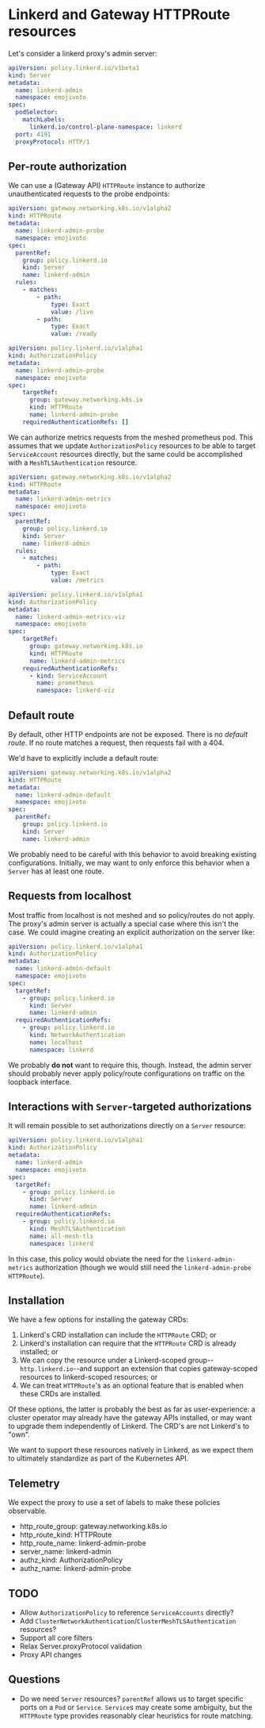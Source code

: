 # Linkerd and Gateway HTTPRoute resources

Let's consider a linkerd proxy's admin server:

```yaml
apiVersion: policy.linkerd.io/v1beta1
kind: Server
metadata:
  name: linkerd-admin
  namespace: emojivoto
spec:
  podSelector:
    matchLabels:
      linkerd.io/control-plane-namespace: linkerd
  port: 4191
  proxyProtocol: HTTP/1
```

## Per-route authorization

We can use a (Gateway API) `HTTPRoute` instance to authorize unauthenticated
requests to the probe endpoints:

```yaml
apiVersion: gateway.networking.k8s.io/v1alpha2
kind: HTTPRoute
metadata:
  name: linkerd-admin-probe
  namespace: emojivoto
spec:
  parentRef:
    group: policy.linkerd.io
    kind: Server
    name: linkerd-admin
  rules:
    - matches:
        - path:
            type: Exact
            value: /live
        - path:
            type: Exact
            value: /ready
```

```yaml
apiVersion: policy.linkerd.io/v1alpha1
kind: AuthorizationPolicy
metadata:
  name: linkerd-admin-probe
  namespace: emojivoto
spec:
    targetRef:
      group: gateway.networking.k8s.io
      kind: HTTPRoute
      name: linkerd-admin-probe
    requiredAuthenticationRefs: []
```

We can authorize metrics requests from the meshed prometheus pod. This assumes
that we update `AuthorizationPolicy` resources to be able to target
`ServiceAccount` resources directly, but the same could be accomplished with a
`MeshTLSAuthentication` resource.

```yaml
apiVersion: gateway.networking.k8s.io/v1alpha2
kind: HTTPRoute
metadata:
  name: linkerd-admin-metrics
  namespace: emojivoto
spec:
  parentRef:
    group: policy.linkerd.io
    kind: Server
    name: linkerd-admin
  rules:
    - matches:
        - path:
            type: Exact
            value: /metrics
```

```yaml
apiVersion: policy.linkerd.io/v1alpha1
kind: AuthorizationPolicy
metadata:
  name: linkerd-admin-metrics-viz
  namespace: emojivoto
spec:
    targetRef:
      group: gateway.networking.k8s.io
      kind: HTTPRoute
      name: linkerd-admin-metrics
    requiredAuthenticationRefs:
      - kind: ServiceAccount
        name: prometheus
        namespace: linkerd-viz
```

## Default route

By default, other HTTP endpoints are not be exposed. There is no _default
route_. If no route matches a request, then requests fail with a 404.

We'd have to explicitly include a default route:

```yaml
apiVersion: gateway.networking.k8s.io/v1alpha2
kind: HTTPRoute
metadata:
  name: linkerd-admin-default
  namespace: emojivoto
spec:
  parentRef:
    group: policy.linkerd.io
    kind: Server
    name: linkerd-admin
```

We probably need to be careful with this behavior to avoid breaking existing
configurations. Initially, we may want to only enforce this behavior when a
`Server` has at least one route.

## Requests from localhost

Most traffic from localhost is not meshed and so policy/routes do not apply. The
proxy's admin server is actually a special case where this isn't the case. We
could imagine creating an explicit authorization on the server like:

```yaml
apiVersion: policy.linkerd.io/v1alpha1
kind: AuthorizationPolicy
metadata:
  name: linkerd-admin-default
  namespace: emojivoto
spec:
  targetRef:
    - group: policy.linkerd.io
      kind: Server
      name: linkerd-admin
  requiredAuthenticationRefs:
    - group: policy.linkerd.io
      kind: NetworkAuthentication
      name: localhost
      namespace: linkerd
```

We probably **do not** want to require this, though. Instead, the admin server
should probably never apply policy/route configurations on traffic on the
loopback interface.

## Interactions with `Server`-targeted authorizations

It will remain possible to set authorizations directly on a `Server` resource:

```yaml
apiVersion: policy.linkerd.io/v1alpha1
kind: AuthorizationPolicy
metadata:
  name: linkerd-admin
  namespace: emojivoto
spec:
  targetRef:
    - group: policy.linkerd.io
      kind: Server
      name: linkerd-admin
  requiredAuthenticationRefs:
    - group: policy.linkerd.io
      kind: MeshTLSAuthentication
      name: all-mesh-tls
      namespace: linkerd
```

In this case, this policy would obviate the need for the `linkerd-admin-metrics`
authorization (though we would still need the `linkerd-admin-probe`
`HTTPRoute`).

## Installation

We have a few options for installing the gateway CRDs:

1. Linkerd's CRD installation can include the `HTTPRoute` CRD; or
2. Linkerd's installation can require that the `HTTPRoute` CRD is already
   installed; or
3. We can copy the resource under a Linkerd-scoped group--`http.linkerd.io`--and
   support an extension that copies gateway-scoped resources to linkerd-scoped
   resources; or
4. We can treat `HTTPRoute`'s as an optional feature that is enabled when these
   CRDs are installed.

Of these options, the latter is probably the best as far as user-experience: a
cluster operator may already have the gateway APIs installed, or may want to
upgrade them independently of Linkerd. The CRD's are not Linkerd's to "own".

We want to support these resources natively in Linkerd, as we expect them to
ultimately standardize as part of the Kubernetes API.

## Telemetry

We expect the proxy to use a set of labels to make these policies observable.

* http_route_group: gateway.networking.k8s.io
* http_route_kind: HTTPRoute
* http_route_name: linkerd-admin-probe
* server_name: linkerd-admin
* authz_kind: AuthorizationPolicy
* authz_name: linkerd-admin-probe

## TODO

* Allow `AuthorizationPolicy` to reference `ServiceAccounts` directly?
* Add `ClusterNetworkAuthentication`/`ClusterMeshTLSAuthentication`  resources?
* Support all core filters
* Relax Server.proxyProtocol validation
* Proxy API changes

## Questions

* Do we need `Server` resources? `parentRef` allows us to target specific ports
  on a `Pod` or `Service`. `Service`s may create some ambiguity, but the
  `HTTPRoute` type provides reasonably clear heuristics for route matching.
